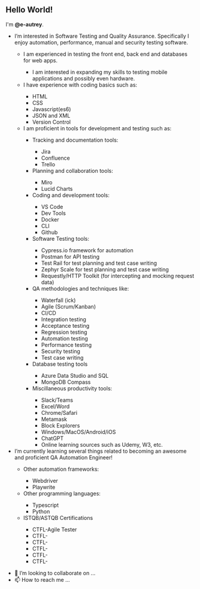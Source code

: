 <h2>Hello World!</h2>
  <p>I'm <strong>@e-autrey</strong>.<p>
    <ul>
      <li>I’m interested in Software Testing and Quality Assurance. Specifically I enjoy automation, performance, manual and security testing software.</li>
        <ul>
          <li>I am experienced in testing the front end, back end and databases for web apps.</li>
          	<ul>
							<li>I am interested in expanding my skills to testing mobile applications and possibly even hardware.</li>
						</ul>
          <li>I have experience with coding basics such as:</li>
						<ul>
							<li>HTML</li>
							<li>CSS</li>
							<li>Javascript(es6)</li>
							<li>JSON and XML</li>
							<li>Version Control</li>
						</ul>
					<li>I am proficient in tools for development and testing such as:</li>
						<ul>
							<li>Tracking and documentation tools:</li>
								<ul>
									<li>Jira</li>
									<li>Confluence</li>
									<li>Trello</li>
								</ul>
							<li>Planning and collaboration tools:</li>
								<ul>
									<li>Miro</li>
									<li>Lucid Charts</li>
								</ul>
							<li>Coding and development tools:</li>
								<ul>
									<li>VS Code</li>
									<li>Dev Tools</li>
									<li>Docker</li>
									<li>CLI</li>
									<li>Github</li>
								</ul>
							<li>Software Testing tools:</li>
								<ul>
									<li>Cypress.io framework for automation</li>
									<li>Postman for API testing</li>
									<li>Test Rail for test planning and test case writing</li>
									<li>Zephyr Scale for test planning and test case writing</li>
									<li>Requestly/HTTP Toolkit (for intercepting and mocking request data)</li>
								</ul>
							<li>QA methodologies and techniques like:</li>
								<ul>
									<li>Waterfall (ick)</li>
									<li>Agile (Scrum/Kanban)</li>
									<li>CI/CD</li>
									<li>Integration testing</li>
									<li>Acceptance testing</li>
									<li>Regression testing</li>
									<li>Automation testing</li>
									<li>Performance testing</li>
									<li>Security testing</li>
									<li>Test case writing</li>
								</ul>
							<li>Database testing tools</li>
								<ul>
									<li>Azure Data Studio and SQL</li>
									<li>MongoDB Compass</li>
								</ul>
							<li>Miscillaneous productivity tools:</li>
								<ul>
									<li>Slack/Teams</li>
									<li>Excel/Word</li>
									<li>Chrome/Safari</li>
									<li>Metamask</li>
									<li>Block Explorers</li>
									<li>Windows/MacOS/Android/iOS</li>
									<li>ChatGPT</li>
									<li>Online learning sources such as Udemy, W3, etc.</li>
								</ul>
						</ul>
        </ul>
			<li>I’m currently learning several things related to becoming an awesome and proficient QA Automation Engineer!</li>
	 			<ul>
					<li>Other automation frameworks:</li>
						<ul>
							<li>Webdriver</li>
							<li>Playwrite</li>
						</ul>
					<li>Other programming languages:</li>
						<ul>
							<li>Typescript</li>
							<li>Python</li>
						</ul>
					<li>ISTQB/ASTQB Certifications</li>
						<ul>
							<li>CTFL-Agile Tester</li>
							<li>CTFL-</li>
							<li>CTFL-</li>
							<li>CTFL-</li>
							<li>CTFL-</li>
							<li>CTFL-</li>
						</ul>
				</ul>
		</ul>
	
  
  

- 💞️ I’m looking to collaborate on ...
- 📫 How to reach me ...

<!---
e-autrey/e-autrey is a ✨ special ✨ repository because its `README.md` (this file) appears on your GitHub profile.
You can click the Preview link to take a look at your changes.
--->

